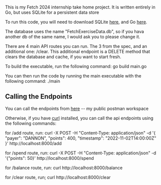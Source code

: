 This is my Fetch 2024 internship take home project. It is written entirely in Go, but uses SQLite for a persistent data store

To run this code, you will need to download SQLite [here](https://www.sqlite.org/download.html), and Go [here](https://go.dev/doc/install).

The database uses the name "FetchExerciseData.db", so if you hava another db of the same name, I would ask you to please change it. 

There are 4 main API routes you can run. The 3 from the spec, and an additional one: /clear. This additional endpoint is a DELETE method that clears the database and cache, if you want to start fresh.

To build the executable, run the following command:
go build main.go

You can then run the code by running the main executable with the following command:
./main

<h2>Calling the Endpoints</h2>

You can call the endpoints from [here](https://www.postman.com/ahmetahunbay/workspace/fetch-coding-exercise-2024/request/30177900-f8c5bdb0-8f0f-47e6-94af-cf8dc765d6ab) -- my public postman workspace

Otherwise, if you have [curl](https://curl.se/download.html) installed, you can call the api endpoints using the following commands:

for /add route, run:
curl -X POST -H "Content-Type: application/json" -d '{ "payer": "DANNON", "points": 400, "timestamp": "2022-11-02T14:00:00Z" }' http://localhost:8000/add

for /spend route, run:
curl -X POST -H "Content-Type: application/json" -d '{"points": 50}' http://localhost:8000/spend

for /balance route, run:
curl http://localhost:8000/balance

for /clear route, run;
curl http://localhost:8000/clear
